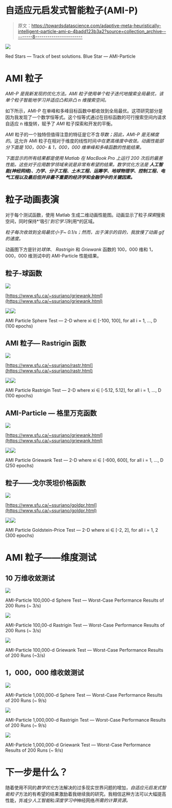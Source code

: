 # 自适应元启发式智能粒子(AMI-P)

> 原文：<https://towardsdatascience.com/adaptive-meta-heuristically-intelligent-particle-ami-p-4badd123b3a2?source=collection_archive---------8----------------------->

![](img/742fd34d2b67043dc1e26c4605f3d5a4.png)

Red Stars — Track of best solutions. Blue Star — AMI-Particle

# **AMI 粒子**

*AMI-P 是我新发现的优化方法。AMI 粒子使用单个粒子迭代地搜索全局最优，该单个粒子智能地学习并适应凸和非凸 n 维搜索空间。*

如下所示，AMI-P 在单峰和多峰目标函数中都收敛到全局最优。这项研究部分是因为我发现了一个数学恒等式。这个恒等式通过在目标函数的可行搜索空间内请求自适应 n 维旋转，赋予了 *AMI* 粒子探索和开发的平衡。

*AMI* 粒子的一个独特但值得注意的特征是它不含*导数；因此，AMI-P 是无梯度的*。这允许 AMI 粒子在相对于维度的线性时间*中在更高维度中收敛。*动画性能*部分下面是 100，000- & 1，000，000 维单峰和多峰函数的性能结果。*

*下面显示的所有结果都是使用 Matlab 在 MacBook Pro 上运行 200 次后的最差性能。这些对于应用数学领域来说是非常有希望的结果。数学优化方法是* ***人工智能(神经网络)、力学、分子工程、土木工程、运筹学、地球物理学、控制工程、电气工程以及最后但并非最不重要的经济学和金融学中的关键因素。***

# 粒子动画表演

对于每个测试函数，使用 Matlab 生成二维动画性能图。动画显示了粒子*探索*搜索空间，同时保持*‘吸引’*到它学习*利用*的区域。

*粒子每次收敛到全局最优小于~ 0.1/s；然而，出于演示的目的，我放慢了动画 gif 的速度。*

动画图下方是针对*球体*、 *Rastrigin* 和 *Griewank* 函数的 100，000 维和 1，000，000 维测试中的 AMI-Particle 性能结果。

## **粒子-球函数**

![](img/f957e674bb16cf1694ccaae17ad48b9f.png)

[https://www.sfu.ca/~ssurjano/griewank.html](https://www.sfu.ca/~ssurjano/griewank.html)

![](img/392315aaef910a06b286236639d104bc.png)![](img/ba35b96457d4fddae818b17c2ac2627f.png)

AMI Particle Sphere Test — 2-D where xi ∈ [-100, 100], for all i = 1, …, D (100 epochs)

## AMI 粒子— Rastrigin 函数

![](img/6f869662bba3dd68913720ce9126db36.png)

[https://www.sfu.ca/~ssurjano/rastr.html](https://www.sfu.ca/~ssurjano/rastr.html)

![](img/71fd8bd4e810c1534a64a2f97dda8f22.png)![](img/049c75714ece429237cc47c510b46a1f.png)

AMI Particle Rastrigin Test — 2-D where xi ∈ [-5.12, 5.12], for all i = 1, …, D (100 epochs)

## AMI-Particle — **格里万克函数**

![](img/56f126f54b2f44c337f657a6ea6e5d7a.png)

[https://www.sfu.ca/~ssurjano/griewank.html](https://www.sfu.ca/~ssurjano/griewank.html)

![](img/9de25f174d34e4c66d0e2919d809a579.png)![](img/20948a38e24103143d131abee4784022.png)

AMI Particle Griewank Test — 2-D where xi ∈ [-600, 600], for all i = 1, …, D (250 epochs)

## 粒子——戈尔茨坦价格函数

![](img/821f3301ae1eb51ba93599ac675d8aea.png)

[https://www.sfu.ca/~ssurjano/goldpr.html](https://www.sfu.ca/~ssurjano/goldpr.html)

![](img/4ee601022b999f41af47c88206e32c33.png)![](img/ec6026d213cb4c236a16930ac750cd5e.png)

AMI Particle Goldstein-Price Test — 2-D where xi ∈ [-2, 2], for all i = 1, 2 (300 epochs)

# AMI 粒子——维度测试

## 10 万维收敛测试

![](img/106f62fb5c23bade2299d4dfac10cb2d.png)

AMI-Particle 100,000-d Sphere Test — Worst-Case Performance Results of 200 Runs (~ 3/s)

![](img/7a66b3b3256da720608e9d066c2d477c.png)

AMI-Particle 100,00-d Rastrigin Test — Worst-Case Performance Results of 200 Runs (~ 3/s)

![](img/966fb7eade2c5d6e22f104005509d823.png)

AMI-Particle 100,000-d Griewank Test — Worst-Case Performance Results of 200 Runs (~3/s)

## 1，000，000 维收敛测试

![](img/6e8392a6a20bdb1098d24c06dca127f9.png)

AMI-Particle 1,000,000-d Sphere Test — Worst-Case Performance Results of 200 Runs (~ 9/s)

![](img/c5266293372a9f397481eb438e414ba6.png)

AMI-Particle 1,000,000-d Rastrigin Test — Worst-Case Performance Results of 200 Runs (~ 9/s)

![](img/264d16100bd8126d7b794957b8628a5e.png)

AMI-Particle 1,000,000-d Griewank Test — Worst-Case Performance Results of 200 Runs (~ 9/s)

# 下一步是什么？

随着使用不同的*数学优化*方法解决的过多现实世界问题的增加，*自适应元启发式智能粒子*方法的有希望的结果激励着我继续我的研究。我相信这种方法可以大幅提高性能，并减少*人工智能*和*深度学习中*神经网络*所需的计算资源。*